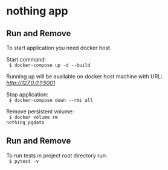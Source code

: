 # nothing app

## Run and Remove
To start application you need docker host. <br>

Start command: <br>
<code> $ docker-compose up -d --build </code> 

Running up will be available on docker host machine with URL: <br>
*http://127.0.0.1:5001*

Stop application: <br>
<code> $ docker-compose down --rmi all </code> 

Remove persistent volume: <br>
<code> $ docker volume rm nothing_pgdata </code> 

## Run and Remove
To run tests in project root directory run: <br>
<code> $ pytest -v </code>

